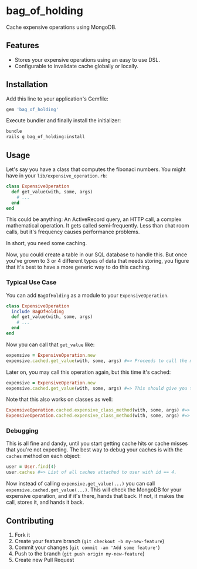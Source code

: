 # bag_of_holding

Cache expensive operations using MongoDB.

## Features

* Stores your expensive operations using an easy to use DSL.
* Configurable to invalidate cache globally or locally.



## Installation

Add this line to your application's Gemfile:

```ruby
gem 'bag_of_holding'
```

Execute bundler and finally install the initializer:

```bash
bundle
rails g bag_of_holding:install
```

## Usage

Let's say you have a class that computes the fibonaci numbers. You might have in your `lib/expensive_operation.rb`:

```ruby
class ExpensiveOperation
  def get_value(with, some, args)
    # ...
  end
end
```

This could be anything: An ActiveRecord query, an HTTP call, a complex mathematical operation. It gets called
semi-frequently. Less than chat room calls, but it's frequency causes performance problems.

In short, you need some caching.

Now, you could create a table in our SQL database to handle this. But once you've grown to 3 or 4 different types of
data that needs storing, you figure that it's best to have a more generic way to do this caching.

### Typical Use Case

You can add `BagOfHolding` as a module to your `ExpensiveOperation`.

```ruby
class ExpensiveOperation
  include BagOfHolding
  def get_value(with, some, args)
    # ...
  end
end
```

Now you can call that `get_value` like:

```ruby
expensive = ExpensiveOperation.new
expensive.cached.get_value(with, some, args) #=> Proceeds to call the method and then cache the result.
```

Later on, you may call this operation again, but this time it's cached:


```ruby
expensive = ExpensiveOperation.new
expensive.cached.get_value(with, some, args) #=> This should give you the same value as above, without performing the cache.
```

Note that this also works on classes as well:

```ruby
ExpensiveOperation.cached.expensive_class_method(with, some, args) #=> Computing value, and then caching
ExpensiveOperation.cached.expensive_class_method(with, some, args) #=> Returns cached value
```

### Debugging

This is all fine and dandy, until you start getting cache hits or cache misses that you're not expecting. The best
way to debug your caches is with the `caches` method on each object:

```ruby
user = User.find(4)
user.caches #=> List of all caches attached to user with id == 4.
```

Now instead of calling `expensive.get_value(...)` you can call `expensive.cached.get_value(...)`. This will
check the MongoDB for your expensive operation, and if it's there, hands that back. If not, it makes the call,
stores it, and hands it back.


## Contributing

1. Fork it
2. Create your feature branch (`git checkout -b my-new-feature`)
3. Commit your changes (`git commit -am 'Add some feature'`)
4. Push to the branch (`git push origin my-new-feature`)
5. Create new Pull Request
